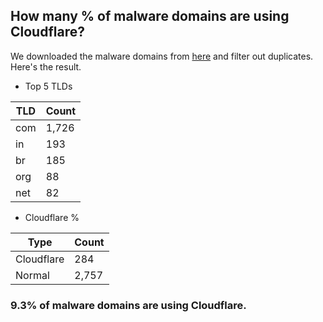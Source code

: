 ## How many % of malware domains are using Cloudflare?


We downloaded the malware domains from [here](https://urlhaus.abuse.ch) and filter out duplicates.
Here's the result.


[//]: # (start replacement)


- Top 5 TLDs

| TLD | Count |
| --- | --- |
| com | 1,726 |
| in | 193 |
| br | 185 |
| org | 88 |
| net | 82 |


- Cloudflare %

| Type | Count |
| --- | --- |
| Cloudflare | 284 |
| Normal | 2,757 |


### 9.3% of malware domains are using Cloudflare.